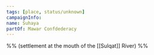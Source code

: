 ```yaml
---
tags: [place, status/unknown]
campaignInfo:
name: Suhaya
partOf: Mawar Confdederacy
---
```


%% (settlement at the mouth of the [[Sulqat]] River) %%
